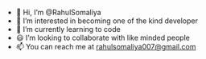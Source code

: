- 👋 Hi, I’m @RahulSomaliya
- 👀 I’m interested in becoming one of the kind developer
- 🌱 I’m currently learning to code
- 😃 I’m looking to collaborate with like minded people
- 📫 You can reach me at rahulsomaliya007@gmail.com

<!---
RahulSomaliya/RahulSomaliya is a ✨ special ✨ repository because its `README.md` (this file) appears on your GitHub profile.
You can click the Preview link to take a look at your changes.
--->
